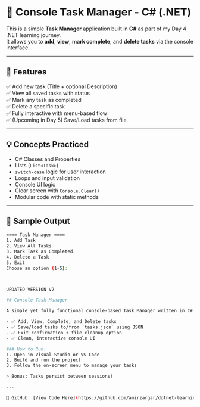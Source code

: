 # 📝 Console Task Manager - C# (.NET)

This is a simple **Task Manager** application built in **C#** as part of my Day 4 .NET learning journey.  
It allows you to **add**, **view**, **mark complete**, and **delete tasks** via the console interface.

---

## 📌 Features

✅ Add new task (Title + optional Description)  
✅ View all saved tasks with status  
✅ Mark any task as completed  
✅ Delete a specific task  
✅ Fully interactive with menu-based flow  
✅ (Upcoming in Day 5) Save/Load tasks from file

---

## 💡 Concepts Practiced

- C# Classes and Properties  
- Lists (`List<Task>`)  
- `switch-case` logic for user interaction  
- Loops and input validation  
- Console UI logic  
- Clear screen with `Console.Clear()`  
- Modular code with static methods

---

## 🚀 Sample Output

```bash
==== Task Manager ====
1. Add Task
2. View All Tasks
3. Mark Task as Completed
4. Delete a Task
5. Exit
Choose an option (1-5):



UPDATED VERSION V2

## Console Task Manager

A simple yet fully functional console-based Task Manager written in C#. It supports:

- ✅ Add, View, Complete, and Delete tasks
- ✅ Save/load tasks to/from `tasks.json` using JSON
- ✅ Exit confirmation + file cleanup option
- ✅ Clean, interactive console UI

### How to Run:
1. Open in Visual Studio or VS Code
2. Build and run the project
3. Follow the on-screen menu to manage your tasks

> Bonus: Tasks persist between sessions!

---

🔗 GitHub: [View Code Here](https://github.com/amirzargar/dotnet-learning-log-2025/tree/master/Day%204%20Console%20Task%20Manager)

